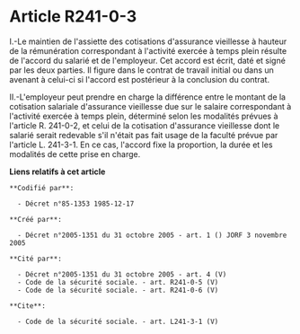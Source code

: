 # Article R241-0-3

I.-Le maintien de l'assiette des cotisations d'assurance vieillesse à hauteur de la rémunération correspondant à l'activité
exercée à temps plein résulte de l'accord du salarié et de l'employeur. Cet accord est écrit, daté et signé par les deux
parties. Il figure dans le contrat de travail initial ou dans un avenant à celui-ci si l'accord est postérieur à la
conclusion du contrat. 

II.-L'employeur peut prendre en charge la différence entre le montant de la cotisation salariale d'assurance vieillesse due
sur le salaire correspondant à l'activité exercée à temps plein, déterminé selon les modalités prévues à l'article R.
241-0-2, et celui de la cotisation d'assurance vieillesse dont le salarié serait redevable s'il n'était pas fait usage de la
faculté prévue par l'article L. 241-3-1. En ce cas, l'accord fixe la proportion, la durée et les modalités de cette prise en
charge.

**Liens relatifs à cet article**

	**Codifié par**:

	  - Décret n°85-1353 1985-12-17

	**Créé par**:

	  - Décret n°2005-1351 du 31 octobre 2005 - art. 1 () JORF 3 novembre 2005

	**Cité par**:

	  - Décret n°2005-1351 du 31 octobre 2005 - art. 4 (V)
	  - Code de la sécurité sociale. - art. R241-0-5 (V)
	  - Code de la sécurité sociale. - art. R241-0-6 (V)

	**Cite**:

	  - Code de la sécurité sociale. - art. L241-3-1 (V)
